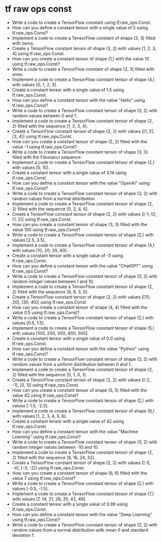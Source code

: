 # tf raw ops const

- Write a code to create a TensorFlow constant using tf.raw_ops.Const.
- How can you define a constant tensor with a single value of 5 using tf.raw_ops.Const?
- Implement a code to create a TensorFlow constant of shape (3, 3) filled with zeros.
- Create a TensorFlow constant tensor of shape (2, 2) with values [1, 2, 3, 4] using tf.raw_ops.Const.
- How can you create a constant tensor of shape (1,) with the value 10 using tf.raw_ops.Const?
- Write a code to create a TensorFlow constant of shape (2, 3) filled with ones.
- Implement a code to create a TensorFlow constant tensor of shape (4,) with values [0, 1, 2, 3].
- Create a constant tensor with a single value of 1.5 using tf.raw_ops.Const.
- How can you define a constant tensor with the value "Hello" using tf.raw_ops.Const?
- Write a code to create a TensorFlow constant tensor of shape (3, 2) with random values between 0 and 1.
- Implement a code to create a TensorFlow constant tensor of shape (2, 2) filled with the sequence [1, 2, 3, 4].
- Create a TensorFlow constant tensor of shape (2, 2) with values [[1, 2], [3, 4]] using tf.raw_ops.Const.
- How can you create a constant tensor of shape (2, 2) filled with the value -1 using tf.raw_ops.Const?
- Write a code to create a TensorFlow constant tensor of shape (3, 3) filled with the Fibonacci sequence.
- Implement a code to create a TensorFlow constant tensor of shape (2,) with values [5, 10].
- Create a constant tensor with a single value of 3.14 using tf.raw_ops.Const.
- How can you define a constant tensor with the value "OpenAI" using tf.raw_ops.Const?
- Write a code to create a TensorFlow constant tensor of shape (3, 2) with random values from a normal distribution.
- Implement a code to create a TensorFlow constant tensor of shape (2, 2) filled with the sequence [0, 2, 4, 6].
- Create a TensorFlow constant tensor of shape (2, 2) with values [[-1, 0], [1, 2]] using tf.raw_ops.Const.
- How can you create a constant tensor of shape (3, 3) filled with the value 100 using tf.raw_ops.Const?
- Write a code to create a TensorFlow constant tensor of shape (2,) with values [2.5, 3.5].
- Implement a code to create a TensorFlow constant tensor of shape (4,) with values [10, 20, 30, 40].
- Create a constant tensor with a single value of -5 using tf.raw_ops.Const.
- How can you define a constant tensor with the value "ChatGPT" using tf.raw_ops.Const?
- Write a code to create a TensorFlow constant tensor of shape (3, 2) with random integer values between 1 and 10.
- Implement a code to create a TensorFlow constant tensor of shape (2, 2) filled with the sequence [9, 6, 3, 0].
- Create a TensorFlow constant tensor of shape (2, 2) with values [[10, 20], [30, 40]] using tf.raw_ops.Const.
- How can you create a constant tensor of shape (4, 4) filled with the value 0.5 using tf.raw_ops.Const?
- Write a code to create a TensorFlow constant tensor of shape (2,) with values [0.5, 1.5].
- Implement a code to create a TensorFlow constant tensor of shape (5,) with values [100, 200, 300, 400, 500].
- Create a constant tensor with a single value of 0.0 using tf.raw_ops.Const.
- How can you define a constant tensor with the value "Python" using tf.raw_ops.Const?
- Write a code to create a TensorFlow constant tensor of shape (3, 2) with random values from a uniform distribution between 0 and 1.
- Implement a code to create a TensorFlow constant tensor of shape (2, 2) filled with the sequence [0, 1, 0, 1].
- Create a TensorFlow constant tensor of shape (2, 2) with values [[-2, -1], [0, 1]] using tf.raw_ops.Const.
- How can you create a constant tensor of shape (5, 5) filled with the value 42 using tf.raw_ops.Const?
- Write a code to create a TensorFlow constant tensor of shape (2,) with values [-1.5, -2.5].
- Implement a code to create a TensorFlow constant tensor of shape (6,) with values [1, 2, 3, 4, 5, 6].
- Create a constant tensor with a single value of 42 using tf.raw_ops.Const.
- How can you define a constant tensor with the value "Machine Learning" using tf.raw_ops.Const?
- Write a code to create a TensorFlow constant tensor of shape (3, 2) with random integer values between -10 and 10.
- Implement a code to create a TensorFlow constant tensor of shape (2, 2) filled with the sequence [8, 16, 24, 32].
- Create a TensorFlow constant tensor of shape (2, 2) with values [[-5, -4], [-3, -2]] using tf.raw_ops.Const.
- How can you create a constant tensor of shape (6, 6) filled with the value 7 using tf.raw_ops.Const?
- Write a code to create a TensorFlow constant tensor of shape (2,) with values [-0.5, -1.5].
- Implement a code to create a TensorFlow constant tensor of shape (7,) with values [7, 14, 21, 28, 35, 42, 49].
- Create a constant tensor with a single value of 0.99 using tf.raw_ops.Const.
- How can you define a constant tensor with the value "Deep Learning" using tf.raw_ops.Const?
- Write a code to create a TensorFlow constant tensor of shape (3, 2) with random values from a normal distribution with mean 0 and standard deviation 1.